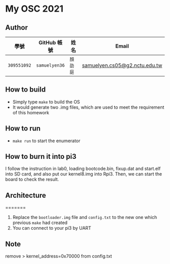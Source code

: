 # My OSC 2021

## Author

| 學號 | GitHub 帳號 | 姓名 | Email |
| --- | ----------- | --- | --- |
|`309551092`| `samuelyen36` | `顏劭庭` | samuelyen.cs05@g2.nctu.edu.tw |

## How to build
- Simply type ```make``` to build the OS
- It would generate two .img files, which are used to meet the requirement of this homework

## How to run
- ```make run``` to start the enumerator

## How to burn it into pi3
I follow the instruction in lab0, loading bootcode.bin, fixup.dat and start.elf into SD card, and also put our kernel8.img into Rpi3. Then, we can start the board to check the result.

## Architecture
=======
1. Replace the ```bootloader.img``` file and ```config.txt``` to the new one which previous ```make``` had created
2. You can connect to your pi3 by UART

## Note
remove > kernel_address=0x70000 from config.txt

<!-- ## Architecture

**WIP**

## Directory structure

**WIP** -->
